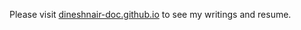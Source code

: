 Please visit [dineshnair-doc.github.io](https://dineshnair-doc.github.io) to see my writings and resume.
